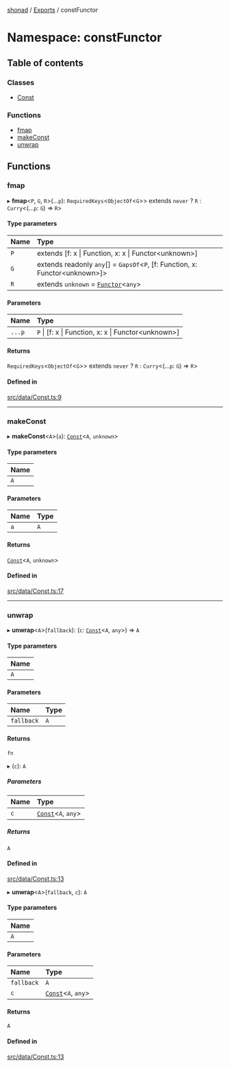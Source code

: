 [shonad](../README.md) / [Exports](../modules.md) / constFunctor

# Namespace: constFunctor

## Table of contents

### Classes

- [Const](../classes/constFunctor.Const.md)

### Functions

- [fmap](constFunctor.md#fmap)
- [makeConst](constFunctor.md#makeconst)
- [unwrap](constFunctor.md#unwrap)

## Functions

### fmap

▸ **fmap**<`P`, `G`, `R`\>(...`p`): `RequiredKeys`<`ObjectOf`<`G`\>\> extends `never` ? `R` : `Curry`<(...`p`: `G`) => `R`\>

#### Type parameters

| Name | Type |
| :------ | :------ |
| `P` | extends [f: x \| Function, x: x \| Functor<unknown\>] |
| `G` | extends readonly `any`[] = `GapsOf`<`P`, [f: Function, x: Functor<unknown\>]\> |
| `R` | extends `unknown` = [`Functor`](../classes/functor.Functor.md)<`any`\> |

#### Parameters

| Name | Type |
| :------ | :------ |
| `...p` | `P` \| [f: x \| Function, x: x \| Functor<unknown\>] |

#### Returns

`RequiredKeys`<`ObjectOf`<`G`\>\> extends `never` ? `R` : `Curry`<(...`p`: `G`) => `R`\>

#### Defined in

[src/data/Const.ts:9](https://github.com/jonlaing/shonad/blob/eb3a480/src/data/Const.ts#L9)

___

### makeConst

▸ **makeConst**<`A`\>(`a`): [`Const`](../classes/constFunctor.Const.md)<`A`, `unknown`\>

#### Type parameters

| Name |
| :------ |
| `A` |

#### Parameters

| Name | Type |
| :------ | :------ |
| `a` | `A` |

#### Returns

[`Const`](../classes/constFunctor.Const.md)<`A`, `unknown`\>

#### Defined in

[src/data/Const.ts:17](https://github.com/jonlaing/shonad/blob/eb3a480/src/data/Const.ts#L17)

___

### unwrap

▸ **unwrap**<`A`\>(`fallback`): (`c`: [`Const`](../classes/constFunctor.Const.md)<`A`, `any`\>) => `A`

#### Type parameters

| Name |
| :------ |
| `A` |

#### Parameters

| Name | Type |
| :------ | :------ |
| `fallback` | `A` |

#### Returns

`fn`

▸ (`c`): `A`

##### Parameters

| Name | Type |
| :------ | :------ |
| `c` | [`Const`](../classes/constFunctor.Const.md)<`A`, `any`\> |

##### Returns

`A`

#### Defined in

[src/data/Const.ts:13](https://github.com/jonlaing/shonad/blob/eb3a480/src/data/Const.ts#L13)

▸ **unwrap**<`A`\>(`fallback`, `c`): `A`

#### Type parameters

| Name |
| :------ |
| `A` |

#### Parameters

| Name | Type |
| :------ | :------ |
| `fallback` | `A` |
| `c` | [`Const`](../classes/constFunctor.Const.md)<`A`, `any`\> |

#### Returns

`A`

#### Defined in

[src/data/Const.ts:13](https://github.com/jonlaing/shonad/blob/eb3a480/src/data/Const.ts#L13)
